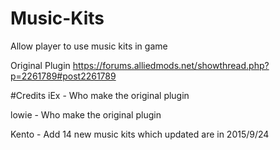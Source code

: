# Music-Kits
Allow player to use music kits in game

Original Plugin
https://forums.alliedmods.net/showthread.php?p=2261789#post2261789

#Credits
iEx - Who make the original plugin

lowie - Who make the original plugin

Kento - Add 14 new music kits which updated are in 2015/9/24
